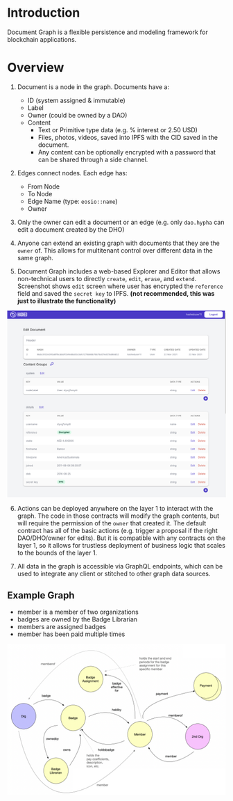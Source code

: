 # Introduction

Document Graph is a flexible persistence and modeling framework for blockchain applications.

# Overview

1. Document is a node in the graph. Documents have a:
    - ID (system assigned & immutable)
    - Label
    - Owner (could be owned by a DAO)
    - Content
        - Text or Primitive type data (e.g. % interest or 2.50 USD)
        - Files, photos, videos, saved into IPFS with the CID saved in the document.
        - Any content can be optionally encrypted with a password that can be shared through a side channel.

2. Edges connect nodes. Each edge has:
    - From Node
    - To Node
    - Edge Name (type: `eosio::name`)
    - Owner

3. Only the owner can edit a document or an edge (e.g. only `dao.hypha` can edit a document created by the DHO)

4. Anyone can extend an existing graph with documents that they are the `owner` of. This allows for multitenant control over different data in the same graph. 

5. Document Graph includes a web-based Explorer and Editor that allows non-technical users to directly `create`, `edit`, `erase`, and `extend`. Screenshot shows `edit` screen where user has encrypted the `reference` field and saved the `secret key` to IPFS.  **(not recommended, this was just to illustrate the functionality)**

![Document Graph Explorer](dge1.png)

6. Actions can be deployed anywhere on the layer 1 to interact with the graph. The code in those contracts will modify the graph contents, but will require the permission of the `owner` that created it. The default contract has all of the basic actions (e.g. trigger a proposal if the right DAO/DHO/owner for edits). But it is compatible with any contracts on the layer 1, so it allows for trustless deployment of business logic that scales to the bounds of the layer 1. 

7. All data in the graph is accessible via GraphQL endpoints, which can be used to integrate any client or stitched to other graph data sources.

## Example Graph
- member is a member of two organizations
- badges are owned by the Badge Librarian
- members are assigned badges
- member has been paid multiple times

![Example Graph](graph-example.png)
